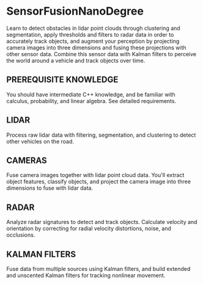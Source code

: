 # SensorFusionNanoDegree
Learn to detect obstacles in lidar point clouds through clustering and segmentation, apply thresholds and filters to radar data in order to accurately track objects, and augment your perception by projecting camera images into three dimensions and fusing these projections with other sensor data. Combine this sensor data with Kalman filters to perceive the world around a vehicle and track objects over time.


## PREREQUISITE KNOWLEDGE
You should have intermediate C++ knowledge, and be familiar with calculus, probability, and linear algebra. See detailed requirements.

## LIDAR
Process raw lidar data with filtering, segmentation, and clustering to detect other vehicles on the road.

## CAMERAS
Fuse camera images together with lidar point cloud data. You'll extract object features, classify objects, and project the camera image into three dimensions to fuse with lidar data.

## RADAR
Analyze radar signatures to detect and track objects. Calculate velocity and orientation by correcting for radial velocity distortions, noise, and occlusions.

## KALMAN FILTERS
Fuse data from multiple sources using Kalman filters, and build extended and unscented Kalman filters for tracking nonlinear movement.
